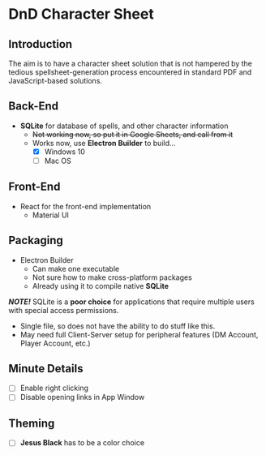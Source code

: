 # DnD Character Sheet

## Introduction

The aim is to have a character sheet solution that is not hampered by the tedious spellsheet-generation process encountered in standard PDF and JavaScript-based solutions.

## Back-End

- **SQLite** for database of spells, and other character information
  - ~~Not working now, so put it in Google Sheets, and call from it~~
  - Works now, use **Electron Builder** to build...
    - [x] Windows 10
    - [ ] Mac OS

## Front-End

- React for the front-end implementation
  - Material UI

## Packaging

- Electron Builder
  - Can make one executable
  - Not sure how to make cross-platform packages
  - Already using it to compile native **SQLite**



***NOTE!*** SQLite is a **poor choice** for applications that require multiple users with special access permissions.

- Single file, so does not have the ability to do stuff like this. 
- May need full Client-Server setup for peripheral features (DM Account, Player Account, etc.)

## Minute Details

- [ ] Enable right clicking
- [ ] Disable opening links in App Window

## Theming

- [ ] **Jesus Black** has to be a color choice